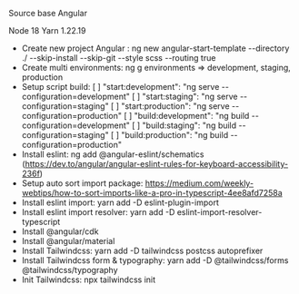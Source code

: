 Source base Angular

Node 18
Yarn 1.22.19

- Create new project Angular : ng new angular-start-template --directory ./ --skip-install --skip-git --style scss --routing true
- Create multi environments: ng g environments => development, staging, production
- Setup script build:
  [ ] "start:development": "ng serve --configuration=development"
  [ ] "start:staging": "ng serve --configuration=staging"
  [ ] "start:production": "ng serve --configuration=production"
  [ ] "build:development": "ng build --configuration=development"
  [ ] "build:staging": "ng build --configuration=staging"
  [ ] "build:production": "ng build --configuration=production"
- Install eslint: ng add @angular-eslint/schematics (https://dev.to/angular/angular-eslint-rules-for-keyboard-accessibility-236f)
- Setup auto sort import package: https://medium.com/weekly-webtips/how-to-sort-imports-like-a-pro-in-typescript-4ee8afd7258a
- Install eslint import: yarn add -D eslint-plugin-import
- Install eslint import resolver: yarn add -D eslint-import-resolver-typescript
- Install @angular/cdk
- Install @angular/material
- Install Tailwindcss: yarn add -D tailwindcss postcss autoprefixer
- Install Tailwindcss form & typography: yarn add -D @tailwindcss/forms @tailwindcss/typography
- Init Tailwindcss: npx tailwindcss init
